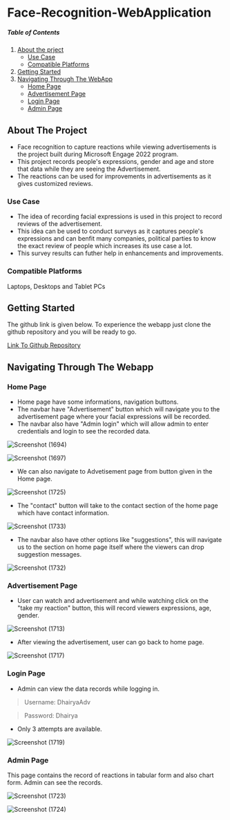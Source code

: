 # Face-Recognition-WebApplication

##### Table of Contents  
1. [About the prject](#about-the-project)  
   - [Use Case](#use-case) 
   - [Compatible Platforms](#compatible-platforms)
2. [Getting Started](#getting-started)
3. [Navigating Through The WebApp](#navigating-through-the-webapp)
   - [Home Page](#home-page)
   - [Advertisement Page](#advertisement-page)
   - [Login Page](#login-page)
   - [Admin Page](#admin-page)

## About The Project
* Face recognition to capture reactions while viewing advertisements is the project built during Microsoft Engage 2022 program.
* This project records people's expressions, gender and age and store that data while they are seeing the Advertisement.
* The reactions can be used for improvements in advertisements as it gives customized reviews.

### Use Case
* The idea of recording facial expressions is used in this project to record reviews of the advertisement.
* This idea can be used to conduct surveys as it captures people's expressions and can benfit many companies, political parties to know the exact review of people which increases its use case a lot.
* This survey results can futher help in enhancements and improvements.

### Compatible Platforms
Laptops, Desktops and Tablet PCs

## Getting Started
The github link is given below. To experience the webapp just clone the github repository and you will be ready to go.

[Link To Github Repository](https://github.com/Dhairya-lamba/Face-Recognition-WebApplication)

## Navigating Through The Webapp
### Home Page
* Home page have some informations, navigation buttons.
* The navbar have "Advertisement" button which will navigate you to the advertisement page where your facial expressions will be recorded.
* The navbar also have "Admin login" which will allow admin to enter credentials and login to see the recorded data.

![Screenshot (1694)](https://user-images.githubusercontent.com/95647027/170852667-cd59a579-44c7-40fa-8eda-aeaf3c17c96a.png)

![Screenshot (1697)](https://user-images.githubusercontent.com/95647027/170852712-2e982208-f00b-4de6-ba06-6d21ddc8d85d.png)


* We can also navigate to Advetisement page from button given in the Home page.


![Screenshot (1725)](https://user-images.githubusercontent.com/95647027/170852856-e1d9e1a9-0438-4796-8605-06cad7e8d587.png)

* The "contact" button will take to the contact section of the home page which have contact information.

![Screenshot (1733)](https://user-images.githubusercontent.com/95647027/170853458-cdb52421-ea7a-434f-acaa-dd8546659281.png)


* The navbar also have other options like "suggestions", this will navigate us to the section on home page itself where the viewers can drop suggestion messages.




![Screenshot (1732)](https://user-images.githubusercontent.com/95647027/170853424-072763d0-90fa-4ff2-b677-35e529d0e939.png)



### Advertisement Page
* User can watch and advertisement and while watching click on the "take my reaction" button, this will record viewers expressions, age, gender.

![Screenshot (1713)](https://user-images.githubusercontent.com/95647027/170853473-5ea5827e-6952-4869-b47a-161e680a3cf5.png)

* After viewing the advertisement, user can go back to home page.

![Screenshot (1717)](https://user-images.githubusercontent.com/95647027/170853484-c5a3ebc6-b4bc-4d50-b4b5-654060a8a79f.png)


### Login Page
* Admin can view the data records while logging in.
> Username: DhairyaAdv

> Password: Dhairya
* Only 3 attempts are available.


![Screenshot (1719)](https://user-images.githubusercontent.com/95647027/170853501-dbab1590-07d0-463c-954c-69b1eee48192.png)

### Admin Page
This page contains the record of reactions in tabular form and also chart form. Admin can see the records.



![Screenshot (1723)](https://user-images.githubusercontent.com/95647027/170853510-4a1974ad-6d66-4828-b99a-ae77847e031c.png)



![Screenshot (1724)](https://user-images.githubusercontent.com/95647027/170853514-0c616680-5d95-4954-b25e-8a8a52784ad3.png)









